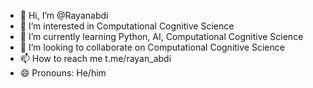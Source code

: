 - 👋 Hi, I’m @Rayanabdi
- 👀 I’m interested in Computational Cognitive Science
- 🌱 I’m currently learning Python, AI, Computational Cognitive Science
- 💞️ I’m looking to collaborate on Computational Cognitive Science
- 📫 How to reach me t.me/rayan_abdi
- 😄 Pronouns: He/him

<!---
Rayanabdi/Rayanabdi is a ✨ special ✨ repository because its `README.md` (this file) appears on your GitHub profile.
You can click the Preview link to take a look at your changes.
--->
